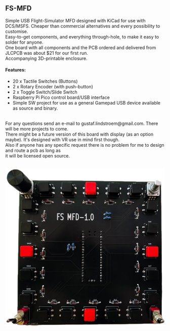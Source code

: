 ## FS-MFD
Simple USB Flight-Simulator MFD designed with KiCad for use with DCS/MSFS. Cheaper than commercial alternatives and every possibility to customise.<br>
Easy-to-get components, and everything through-hole, to make it easy to solder for anyone.<br>
One board with all components and the PCB ordered and delivered from JLCPCB was about $21 for our first run.<br>
Accompanying 3D-printable enclosure.<br>

#### Features:

* 20 x Tactile Switches (Buttons)
* 2 x Rotary Encoder (with push-button)
* 2 x Toggle Switch/Slide Switch
* Raspberry Pi Pico control board/USB interface
* Simple SW project for use as a general Gamepad USB device available as source and binary.
<br>
For any questions send an e-mail to gustaf.lindstroem@gmail.com. There will be more projects to come.<br>
There might be a future version of this board with display (as an option maybe). It's designed with VR use in mind first though.<br>
Also if anyone has any specific request there is no problem for me to design and route a pcb as long as<br>
it will be licensed open source.
<br><br>

![image](https://github.com/exyn/FS-MFD/blob/main/Misc/IMG_20240726_184938577_small.png)
